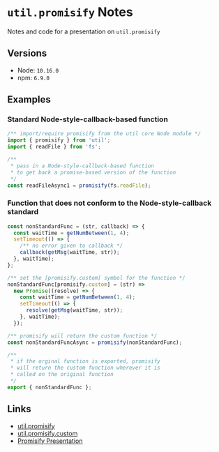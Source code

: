 # `util.promisify` Notes

Notes and code for a presentation on `util.promisify`

## Versions

- Node: `10.16.0`
- npm: `6.9.0`

## Examples

### Standard Node-style-callback-based function

```js
/** import/require promisify from the util core Node module */
import { promisify } from 'util';
import { readFile } from 'fs';

/**
 * pass in a Node-style-callback-based function
 * to get back a promise-based version of the function
 */
const readFileAsync1 = promisify(fs.readFile);
```

### Function that does not conform to the Node-style-callback standard

```js
const nonStandardFunc = (str, callback) => {
  const waitTime = getNumBetween(1, 4);
  setTimeout(() => {
    /** no error given to callback */
    callback(getMsg(waitTime, str));
  }, waitTime);
};

/** set the [promisify.custom] symbol for the function */
nonStandardFunc[promisify.custom] = (str) =>
  new Promise((resolve) => {
    const waitTime = getNumBetween(1, 4);
    setTimeout(() => {
      resolve(getMsg(waitTime, str));
    }, waitTime);
  });

/** promisify will return the custom function */
const nonStandardFuncAsync = promisify(nonStandardFunc);

/**
 * if the orginal function is exported, promisify
 * will return the custom function wherever it is
 * called on the original function
 */
export { nonStandardFunc };
```

## Links

- [util.promisify](https://nodejs.org/api/util.html#util_util_promisify_original)
- [util.promisify.custom](https://nodejs.org/api/util.html#util_custom_promisified_functions)
- [Promisify Presentation](https://docs.google.com/presentation/d/135a1coVk6d7ogGbAp8U1k01L1wZyfR25Zjg2nKsw_gY/edit?usp=sharing)
